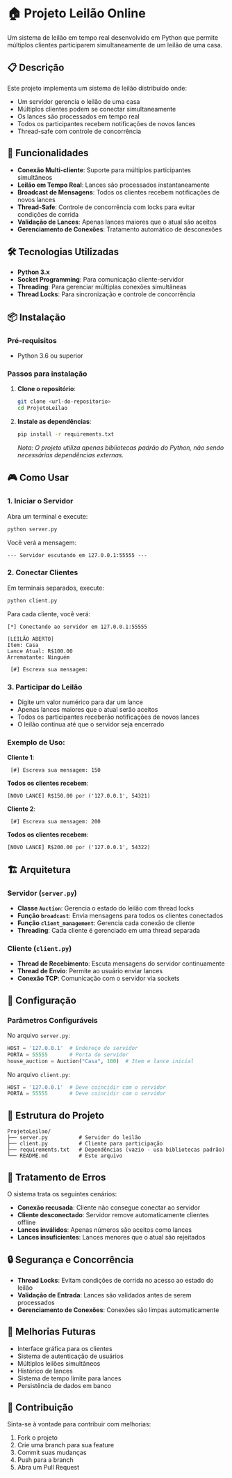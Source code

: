 # 🏠 Projeto Leilão Online

Um sistema de leilão em tempo real desenvolvido em Python que permite múltiplos clientes participarem simultaneamente de um leilão de uma casa.

## 📋 Descrição

Este projeto implementa um sistema de leilão distribuído onde:
- Um servidor gerencia o leilão de uma casa
- Múltiplos clientes podem se conectar simultaneamente
- Os lances são processados em tempo real
- Todos os participantes recebem notificações de novos lances
- Thread-safe com controle de concorrência

## 🚀 Funcionalidades

- **Conexão Multi-cliente**: Suporte para múltiplos participantes simultâneos
- **Leilão em Tempo Real**: Lances são processados instantaneamente
- **Broadcast de Mensagens**: Todos os clientes recebem notificações de novos lances
- **Thread-Safe**: Controle de concorrência com locks para evitar condições de corrida
- **Validação de Lances**: Apenas lances maiores que o atual são aceitos
- **Gerenciamento de Conexões**: Tratamento automático de desconexões

## 🛠️ Tecnologias Utilizadas

- **Python 3.x**
- **Socket Programming**: Para comunicação cliente-servidor
- **Threading**: Para gerenciar múltiplas conexões simultâneas
- **Thread Locks**: Para sincronização e controle de concorrência

## 📦 Instalação

### Pré-requisitos
- Python 3.6 ou superior

### Passos para instalação

1. **Clone o repositório**:
   ```bash
   git clone <url-do-repositorio>
   cd ProjetoLeilao
   ```

2. **Instale as dependências**:
   ```bash
   pip install -r requirements.txt
   ```
   
   *Nota: O projeto utiliza apenas bibliotecas padrão do Python, não sendo necessárias dependências externas.*

## 🎮 Como Usar

### 1. Iniciar o Servidor

Abra um terminal e execute:
```bash
python server.py
```

Você verá a mensagem:
```
--- Servidor escutando em 127.0.0.1:55555 ---
```

### 2. Conectar Clientes

Em terminais separados, execute:
```bash
python client.py
```

Para cada cliente, você verá:
```
[*] Conectando ao servidor em 127.0.0.1:55555

[LEILÃO ABERTO] 
Item: Casa
Lance Atual: R$100.00
Arrematante: Ninguém

 [#] Escreva sua mensagem: 
```

### 3. Participar do Leilão

- Digite um valor numérico para dar um lance
- Apenas lances maiores que o atual serão aceitos
- Todos os participantes receberão notificações de novos lances
- O leilão continua até que o servidor seja encerrado

### Exemplo de Uso:

**Cliente 1**:
```
 [#] Escreva sua mensagem: 150
```

**Todos os clientes recebem**:
```
[NOVO LANCE] R$150.00 por ('127.0.0.1', 54321)
```

**Cliente 2**:
```
 [#] Escreva sua mensagem: 200
```

**Todos os clientes recebem**:
```
[NOVO LANCE] R$200.00 por ('127.0.0.1', 54322)
```

## 🏗️ Arquitetura

### Servidor (`server.py`)

- **Classe `Auction`**: Gerencia o estado do leilão com thread locks
- **Função `broadcast`**: Envia mensagens para todos os clientes conectados
- **Função `client_management`**: Gerencia cada conexão de cliente
- **Threading**: Cada cliente é gerenciado em uma thread separada

### Cliente (`client.py`)

- **Thread de Recebimento**: Escuta mensagens do servidor continuamente
- **Thread de Envio**: Permite ao usuário enviar lances
- **Conexão TCP**: Comunicação com o servidor via sockets

## 🔧 Configuração

### Parâmetros Configuráveis

No arquivo `server.py`:
```python
HOST = '127.0.0.1'  # Endereço do servidor
PORTA = 55555       # Porta do servidor
house_auction = Auction("Casa", 100)  # Item e lance inicial
```

No arquivo `client.py`:
```python
HOST = '127.0.0.1'  # Deve coincidir com o servidor
PORTA = 55555       # Deve coincidir com o servidor
```

## 📁 Estrutura do Projeto

```
ProjetoLeilao/
├── server.py          # Servidor do leilão
├── client.py          # Cliente para participação
├── requirements.txt   # Dependências (vazio - usa bibliotecas padrão)
└── README.md          # Este arquivo
```

## 🚨 Tratamento de Erros

O sistema trata os seguintes cenários:
- **Conexão recusada**: Cliente não consegue conectar ao servidor
- **Cliente desconectado**: Servidor remove automaticamente clientes offline
- **Lances inválidos**: Apenas números são aceitos como lances
- **Lances insuficientes**: Lances menores que o atual são rejeitados

## 🔒 Segurança e Concorrência

- **Thread Locks**: Evitam condições de corrida no acesso ao estado do leilão
- **Validação de Entrada**: Lances são validados antes de serem processados
- **Gerenciamento de Conexões**: Conexões são limpas automaticamente

## 🎯 Melhorias Futuras

- Interface gráfica para os clientes
- Sistema de autenticação de usuários
- Múltiplos leilões simultâneos
- Histórico de lances
- Sistema de tempo limite para lances
- Persistência de dados em banco

## 👥 Contribuição

Sinta-se à vontade para contribuir com melhorias:
1. Fork o projeto
2. Crie uma branch para sua feature
3. Commit suas mudanças
4. Push para a branch
5. Abra um Pull Request


